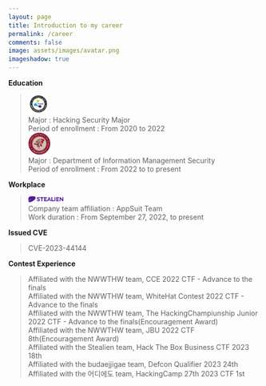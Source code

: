 ```yaml
---
layout: page
title: Introduction to my career
permalink: /career
comments: false
image: assets/images/avatar.png
imageshadow: true
---
```


**Education**<br/>
> <img src="/assets/images/hansei_logo.png" width="40px" alt="Hansei Logo"><br/>
> Major : Hacking Security Major<br/>
> Period of enrollment : From 2020 to 2022<br/>
> <img src="/assets/images/korea_univ_log.svg" width="44px" alt="Korea Univ Logo"><br/>
> Major : Department of Information Management Security<br/>
> Period of enrollment : From 2022 to to present

**Workplace**<br/>
> <img src="/assets/images/stealien_logo.png" width="70px" alt="Stealien Logo"><br/>
> Company team affiliation : AppSuit Team<br/>
> Work duration : From September 27, 2022, to present

**Issued CVE**<br/>
> CVE-2023-44144 

**Contest Experience**<br/>
> Affiliated with the NWWTHW team, CCE 2022 CTF - Advance to the finals<br/>
> Affiliated with the NWWTHW team, WhiteHat Contest 2022 CTF - Advance to the finals<br/>
> Affiliated with the NWWTHW team, The HackingChampiunship Junior 2022 CTF - Advance to the finals(Encouragement Award)<br/>
> Affiliated with the NWWTHW team, JBU 2022 CTF 8th(Encouragement Award)<br/>
> Affiliated with the Stealien team, Hack The Box Business CTF 2023 18th<br/>
> Affiliated with the budaejjigae team, Defcon Qualifier 2023 24th<br/>
> Affiliated with the 어디에도 team, HackingCamp 27th 2023 CTF 1st


